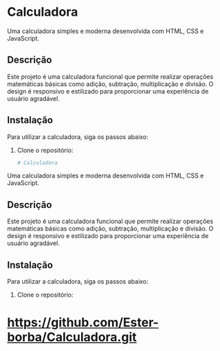 # Calculadora

Uma calculadora simples e moderna desenvolvida com HTML, CSS e JavaScript.

## Descrição

Este projeto é uma calculadora funcional que permite realizar operações matemáticas básicas como adição, subtração, multiplicação e divisão. O design é responsivo e estilizado para proporcionar uma experiência de usuário agradável.

## Instalação

Para utilizar a calculadora, siga os passos abaixo:

1. Clone o repositório:
   ```bash
   # Calculadora

Uma calculadora simples e moderna desenvolvida com HTML, CSS e JavaScript.

## Descrição

Este projeto é uma calculadora funcional que permite realizar operações matemáticas básicas como adição, subtração, multiplicação e divisão. O design é responsivo e estilizado para proporcionar uma experiência de usuário agradável.

## Instalação

Para utilizar a calculadora, siga os passos abaixo:

1. Clone o repositório:

  # https://github.com/Ester-borba/Calculadora.git

